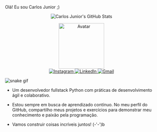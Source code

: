 Olá! Eu sou Carlos Junior ;)
<p align="center">
  <img src="https://github-readme-stats.vercel.app/api?username=CarlosDVSS&show_icons=true&theme=dark" alt="Carlos Junior's GitHub Stats" />
</p>
<div align="center">
  <a href="https://ibb.co/YXvpH4W">
    <img src="https://i.ibb.co/YXvpH4W/download20230503152645.png" alt="Avatar" height="150" width="150" />
  </a>
</div>
<div align="center"> 
  <a href="https://instagram.com/carlinhos.05.13" target="_blank">
    <img src="https://img.shields.io/badge/-Instagram-%23E4405F?style=for-the-badge&logo=instagram&logoColor=white" alt="Instagram" />
  </a>
  <a href="https://www.linkedin.com/in/carlos-junior-57a935160" target="_blank">
    <img src="https://img.shields.io/badge/-LinkedIn-%230077B5?style=for-the-badge&logo=linkedin&logoColor=white" alt="LinkedIn" />
  </a>
  <a href="mailto:carps2018@gmail.com">
    <img src="https://img.shields.io/badge/-Gmail-%23333?style=for-the-badge&logo=gmail&logoColor=white" alt="Gmail" />
  </a>
</div>

![snake gif](https://github.com/CarlosDVSS/CarlosDVSS/blob/output/github-contribution-grid-snake.svg)

- Um desenvolvedor fullstack Python com práticas de desenvolvimento ágil e colaborativo.

- Estou sempre em busca de aprendizado contínuo. No meu perfil do GitHub, compartilho meus projetos e exercícios para demonstrar meu conhecimento e paixão pela programação.

- Vamos construir coisas incríveis juntos! (-'-')b


